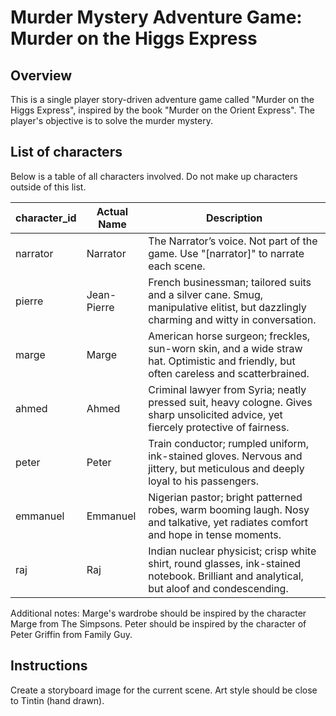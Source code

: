 # Murder Mystery Adventure Game: Murder on the Higgs Express

## Overview

This is a single player story-driven adventure game called "Murder on the Higgs Express", inspired by the book "Murder on the Orient Express". The player's objective is to solve the murder mystery.

## List of characters

Below is a table of all characters involved. Do not make up characters outside of this list.

| character_id | Actual Name | Description                                                                                                                              |
| ------------- | ----------- | ---------------------------------------------------------------------------------------------------------------------------------------- |
| narrator      | Narrator    | The Narrator’s voice. Not part of the game. Use "[narrator]" to narrate each scene.                                                     |
| pierre        | Jean-Pierre | French businessman; tailored suits and a silver cane. Smug, manipulative elitist, but dazzlingly charming and witty in conversation.     |
| marge         | Marge       | American horse surgeon; freckles, sun-worn skin, and a wide straw hat. Optimistic and friendly, but often careless and scatterbrained.   |
| ahmed         | Ahmed       | Criminal lawyer from Syria; neatly pressed suit, heavy cologne. Gives sharp unsolicited advice, yet fiercely protective of fairness.     |
| peter         | Peter       | Train conductor; rumpled uniform, ink-stained gloves. Nervous and jittery, but meticulous and deeply loyal to his passengers.            |
| emmanuel      | Emmanuel    | Nigerian pastor; bright patterned robes, warm booming laugh. Nosy and talkative, yet radiates comfort and hope in tense moments.         |
| raj           | Raj         | Indian nuclear physicist; crisp white shirt, round glasses, ink-stained notebook. Brilliant and analytical, but aloof and condescending. |

Additional notes: Marge's wardrobe should be inspired by the character Marge from The Simpsons. Peter should be inspired by the character of Peter Griffin from Family Guy.

## Instructions

Create a storyboard image for the current scene. Art style should be close to Tintin (hand drawn).